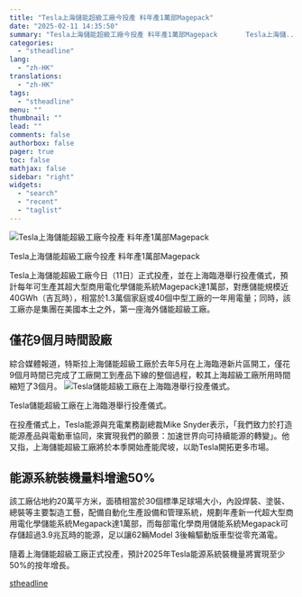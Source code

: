 ```yaml
---
title: "Tesla上海儲能超級工廠今投產 料年產1萬部Magepack"
date: "2025-02-11 14:35:50"
summary: "Tesla上海儲能超級工廠今投產 料年產1萬部Magepack       Tesla上海儲..."
categories:
  - "stheadline"
lang:
  - "zh-HK"
translations:
  - "zh-HK"
tags:
  - "stheadline"
menu: ""
thumbnail: ""
lead: ""
comments: false
authorbox: false
pager: true
toc: false
mathjax: false
sidebar: "right"
widgets:
  - "search"
  - "recent"
  - "taglist"
---
```


![Tesla上海儲能超級工廠今投產 料年產1萬部Magepack](https://image.stheadline.com/f/680p0/0x0/100/none/6efe71340fb29006f124774b1ef6a66e/stheadline/inewsmedia/20250211/_2025021114240593731.jpg)

Tesla上海儲能超級工廠今投產 料年產1萬部Magepack




Tesla上海儲能超級工廠今日（11日）正式投產，並在上海臨港舉行投產儀式，預計每年可生產其超大型商用電化學儲能系統Magepack達1萬部，對應儲能規模近40GWh（吉瓦時），相當於1.3萬個家庭或40個中型工廠的一年用電量；同時，該工廠亦是集團在美國本土之外，第一座海外儲能超級工廠。

僅花9個月時間設廠
---------

綜合媒體報道，特斯拉上海儲能超級工廠於去年5月在上海臨港新片區開工，僅花9個月時間已完成了工廠開工到產品下線的整個過程，較其上海超級工廠所用時間縮短了3個月。
 ![Tesla儲能超級工廠在上海臨港舉行投產儀式。](https://image.hkhl.hk/f/1024p0/0x0/100/none/ee8d7c87781405203382a623545bde1e/2025-02/7e3f-f7d11939e459e8ac017bad9fc7bb3a73.jpg)


Tesla儲能超級工廠在上海臨港舉行投產儀式。




在投產儀式上，Tesla能源與充電業務副總裁Mike Snyder表示，「我們致力於打造能源產品與電動車協同，來實現我們的願景：加速世界向可持續能源的轉變」。他又指，上海儲能超級工廠將於本季開始產能爬坡，以助Tesla開拓更多市場。

能源系統裝機量料增逾50%
-------------

該工廠佔地約20萬平方米，面積相當於30個標準足球場大小，內設焊裝、塗裝、總裝等主要製造工藝，配備自動化生產設備和管理系統，規劃年產新一代超大型商用電化學儲能系統Megapack達1萬部，而每部電化學商用儲能系統Megapack可存儲超過3.9兆瓦時的能源，足以讓62輛Model 3後輪驅動版車型從零充滿電。

隨着上海儲能超級工廠正式投產，預計2025年Tesla能源系統裝機量將實現至少50%的按年增長。

[stheadline](https://std.stheadline.com/realtime/article/2052104/即時-財經-Tesla上海儲能超級工廠今投產-料年產1萬部Magepack)
